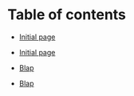 # Table of contents

* [Initial page](README.md)
* [Initial page](README.md)

* [Blap](./UseCaseDocumentMain.md)

* [Blap](https://github.com/OpenGridForum/ORCA-Fed-Interop/blob/master/UseCaseDocumentMain.md)
